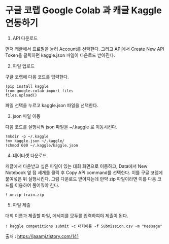 # 구글 코랩 Google Colab 과 캐글 Kaggle 연동하기


1. API 다운로드



먼저 캐글에서 프로필을 눌러 Account를 선택한다. 그리고 API에서 Create New API Token을 클릭하면 kaggle.json 파일이 다운로드 받아진다.



2. 파일 업로드



구글 코랩에 다음 코드를 입력한다.

```
!pip install kaggle
from google.colab import files
files.upload()
```

파일 선택을 누르고 kaggle.json 파일을 선택한다.



3. json 파일 이동



다음 코드를 실행시켜 json 파일을 ~/.kaggle 로 이동시킨다.

```
!mkdir -p ~/.kaggle
!mv kaggle.json ~/.kaggle/
!chmod 600 ~/.kaggle/kaggle.json
```

4. 데이터셋 다운로드



캐글에서 다운받고 싶은 파일이 있는 대회 화면으로 이동하고, Data에서 New Notebook 옆 점 세개를 클릭 후 Copy API command를 선택한다.
이를 구글 코랩에 붙여넣은 뒤 실행시킨다. 그럼 다운로드 받아지는데 만약 zip 파일이라면 이를 다음 코드를 이용하여 풀어줘야 한다.

```
! unzip train.zip
```

5. 파일 제출



대회 이름과 제출할 파일, 메세지를 모두를 입력하여야 제출이 된다.

```
! kaggle competitions submit -c 대회이름 -f Submission.csv -m "Message"
```

출처 : <https://jaaamj.tistory.com/141>
